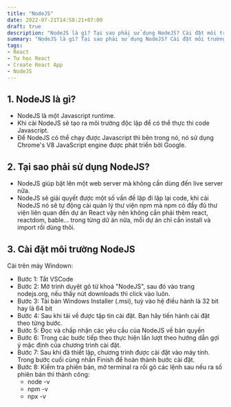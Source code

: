 ```yaml
---
title: "NodeJS"
date: 2022-07-21T14:58:21+07:00
draft: true
description: "NodeJS là gì? Tại sao phải sử dụng NodeJS? Cài đặt môi trường NodeJS."
summary: "NodeJS là gì? Tại sao phải sử dụng NodeJS? Cài đặt môi trường NodeJS."
tags:
- React
- Tự học React
- Create React App
- NodeJS
---
```


## 1. NodeJS là gì?

- NodeJS là một Javascript runtime.
- Khi cài NodeJS sẽ tạo ra môi trường độc lập để có thể thực thi code Javascript.
- Để NodeJS có thể chạy được Javascript thì bên trong nó, nó sử dụng Chrome's V8 JavaScript engine được phát triển bởi Google.

## 2. Tại sao phải sử dụng NodeJS?

- NodeJS giúp bật lên một web server mà không cần dùng đến live server nữa.
- NodeJS sẽ giải quyết được một số vấn đề lặp đi lặp lại code, khi cài NodeJS nó sẽ tự động cài quản lý thư viện npm mà npm có đầy đủ thư viện liên quan đến dự án React vậy nên không cần phải thêm react, reactdom, bable... trong từng dữ án nữa, mỗi dự án chỉ cần install và import rồi dùng thôi.

## 3. Cài đặt môi trường NodeJS

Cài trên máy Windown:

- Bước 1: Tắt VSCode
- Bước 2: Mở trình duyệt gõ từ khoá "NodeJS", sau đó vào trang nodejs.org, nếu thấy nút downloads thì click vào luôn.
- Bước 3: Tải bản Windows Installer (.msi), tuỳ vào hệ điều hành là 32 bit hay là 64 bit
- Bước 4: Sau khi tải về được tập tin cài đặt. Bạn hãy tiến hành cài đặt theo từng bước.
- Bước 5: Đọc và chấp nhận các yêu cầu của NodeJS về bản quyền
- Bước 6: Trong các bước tiếp theo thực hiện lần lượt theo hướng dẫn gợi ý mặc định của chương trình cài đặt.
- Bước 7: Sau khi đã thiết lập, chương trình được cài đặt vào máy tính. Trong bước cuối cùng nhấn Finish để hoàn thành bước cài đặt.
- Bước 8: Kiểm tra phiên bản, mở terminal ra rồi gõ các lệnh sau nếu ra số phiên bản thì thành công:
  - node -v
  - npm -v
  - npx -v
